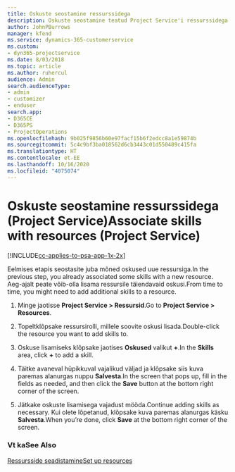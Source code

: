```yaml
---
title: Oskuste seostamine ressurssidega
description: Oskuste seostamine teatud Project Service'i ressurssidega
author: JohnPBurrows
manager: kfend
ms.service: dynamics-365-customerservice
ms.custom:
- dyn365-projectservice
ms.date: 8/03/2018
ms.topic: article
ms.author: ruhercul
audience: Admin
search.audienceType:
- admin
- customizer
- enduser
search.app:
- D365CE
- D365PS
- ProjectOperations
ms.openlocfilehash: 9b025f9856b60e97facf15b6f2edcc8a1e59874b
ms.sourcegitcommit: 5c4c9bf3ba018562d6cb3443c01d550489c415fa
ms.translationtype: HT
ms.contentlocale: et-EE
ms.lasthandoff: 10/16/2020
ms.locfileid: "4075074"
---
```

# <a name="associate-skills-with-resources-project-service"></a><span data-ttu-id="f5cc9-103">Oskuste seostamine ressurssidega (Project Service)</span><span class="sxs-lookup"><span data-stu-id="f5cc9-103">Associate skills with resources (Project Service)</span></span>

[!INCLUDE[cc-applies-to-psa-app-1x-2x](../includes/cc-applies-to-psa-app-1x-2x.md)]

<span data-ttu-id="f5cc9-104">Eelmises etapis seostasite juba mõned oskused uue ressursiga.</span><span class="sxs-lookup"><span data-stu-id="f5cc9-104">In the previous step, you already associated some skills with  a new resource.</span></span> <span data-ttu-id="f5cc9-105">Aeg-ajalt peate võib-olla lisama ressursile täiendavaid oskusi.</span><span class="sxs-lookup"><span data-stu-id="f5cc9-105">From time to time, you might need to add additional skills to a resource.</span></span>  
  
1.  <span data-ttu-id="f5cc9-106">Minge jaotisse **Project Service > Ressursid**.</span><span class="sxs-lookup"><span data-stu-id="f5cc9-106">Go to **Project Service > Resources**.</span></span>  
  
2.  <span data-ttu-id="f5cc9-107">Topeltklõpsake ressursirolli, millele soovite oskusi lisada.</span><span class="sxs-lookup"><span data-stu-id="f5cc9-107">Double-click the resource you want to add skills to.</span></span>  
  
3.  <span data-ttu-id="f5cc9-108">Oskuse lisamiseks klõpsake jaotises **Oskused** valikut **+**.</span><span class="sxs-lookup"><span data-stu-id="f5cc9-108">In the **Skills** area, click **+** to add a skill.</span></span>  
  
4.  <span data-ttu-id="f5cc9-109">Täitke avaneval hüpikkuval vajalikud väljad ja klõpsake siis kuva paremas alanurgas nuppu **Salvesta**.</span><span class="sxs-lookup"><span data-stu-id="f5cc9-109">In the screen that pops up, fill in the fields as needed, and then click the **Save** button at the bottom right corner of the screen.</span></span>  
  
5.  <span data-ttu-id="f5cc9-110">Jätkake oskuste lisamisega vajadust mööda.</span><span class="sxs-lookup"><span data-stu-id="f5cc9-110">Continue adding skills as necessary.</span></span> <span data-ttu-id="f5cc9-111">Kui olete lõpetanud, klõpsake kuva paremas alanurgas käsku **Salvesta**.</span><span class="sxs-lookup"><span data-stu-id="f5cc9-111">When you’re done, click **Save** at the bottom right corner of the screen.</span></span>  
  
### <a name="see-also"></a><span data-ttu-id="f5cc9-112">Vt ka</span><span class="sxs-lookup"><span data-stu-id="f5cc9-112">See Also</span></span>  
 [<span data-ttu-id="f5cc9-113">Ressursside seadistamine</span><span class="sxs-lookup"><span data-stu-id="f5cc9-113">Set up resources</span></span>](../psa/set-up-resources.md)
